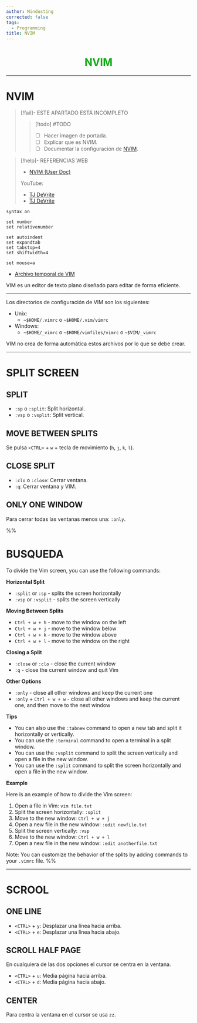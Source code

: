 ```yaml
---
author: Mindusting
corrected: false
tags:
  - Programming
title: NVIM
---
```


<h1 style="text-align:center;color:#11AA11;">NVIM</h1>

---

# NVIM

> [!fail]- ESTE APARTADO ESTÁ INCOMPLETO
> > [!todo] #TODO
> > - [ ] Hacer imagen de portada.
> > - [ ] Explicar que es NVIM.
> > - [ ] Documentar la configuración de [NVIM](https://youtu.be/w7i4amO_zaE).

> [!help]- REFERENCIAS WEB
> - [NVIM (User Doc)](https://neovim.io/doc/user/)
> 
> YouTube:
> - [TJ DeVrite](https://youtu.be/stqUbv-5u2s)
> - [TJ DeVrite](https://youtu.be/m8C0Cq9Uv9o)

```vimrc
syntax on

set number
set relativenumber

set autoindent
set expandtab
set tabstop=4
set shiftwidth=4

set mouse=a
```

- [Archivo temporal de VIM](nvim_temp.md)

VIM es un editor de texto plano diseñado para editar de forma eficiente.

---

Los directorios de configuración de VIM son los siguientes:

- Unix:
    - `~$HOME/.vimrc` o `~$HOME/.vim/vimrc`
- Windows:
    - `~$HOME/_vimrc` o `~$HOME/vimfiles/vimrc` o `~$VIM/_vimrc`

VIM no crea de forma automática estos archivos por lo que se debe crear.

---

# SPLIT SCREEN

## SPLIT

- `:sp` o `:split`: Split horizontal.
- `:vsp` o `:vsplit`: Split vertical.

## MOVE BETWEEN SPLITS

Se pulsa `<CTRL>` + `w` + tecla de movimiento (`h`, `j`, `k`, `l`).

## CLOSE SPLIT

- `:clo` o `:close`: Cerrar ventana.
- `:q`: Cerrar ventana y VIM.

## ONLY ONE WINDOW

Para cerrar todas las ventanas menos una: `:only`.

%%
# BUSQUEDA

To divide the Vim screen, you can use the following commands:

**Horizontal Split**

- `:split` or `:sp` - splits the screen horizontally
- `:vsp` or `:vsplit` - splits the screen vertically

**Moving Between Splits**

- `Ctrl + w + h` - move to the window on the left
- `Ctrl + w + j` - move to the window below
- `Ctrl + w + k` - move to the window above
- `Ctrl + w + l` - move to the window on the right

**Closing a Split**

- `:close` or `:clo` - close the current window
- `:q` - close the current window and quit Vim

**Other Options**

- `:only` - close all other windows and keep the current one
- `:only` + `Ctrl + w + w` - close all other windows and keep the current one, and then move to the next window

**Tips**

- You can also use the `:tabnew` command to open a new tab and split it horizontally or vertically.
- You can use the `:terminal` command to open a terminal in a split window.
- You can use the `:vsplit` command to split the screen vertically and open a file in the new window.
- You can use the `:split` command to split the screen horizontally and open a file in the new window.

**Example**

Here is an example of how to divide the Vim screen:

1. Open a file in Vim: `vim file.txt`
2. Split the screen horizontally: `:split`
3. Move to the new window: `Ctrl + w + j`
4. Open a new file in the new window: `:edit newfile.txt`
5. Split the screen vertically: `:vsp`
6. Move to the new window: `Ctrl + w + l`
7. Open a new file in the new window: `:edit anotherfile.txt`

Note: You can customize the behavior of the splits by adding commands to your `.vimrc` file.
%%

---

# SCROOL

## ONE LINE

- `<CTRL>` + `y`: Desplazar una línea hacia arriba.
- `<CTRL>` + `e`: Desplazar una línea hacia abajo.

## SCROLL HALF PAGE

En cualquiera de las dos opciones el cursor se centra en la ventana.

- `<CTRL>` + `u`: Media página hacia arriba.
- `<CTRL>` + `d`: Media página hacia abajo.

## CENTER

Para centra la ventana en el cursor se usa `zz`.
